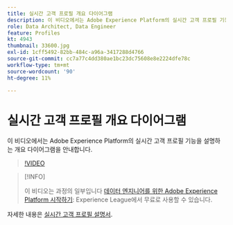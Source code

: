 ```yaml
---
title: 실시간 고객 프로필 개요 다이어그램
description: 이 비디오에서는 Adobe Experience Platform의 실시간 고객 프로필 기능을 설명하는 개요 다이어그램을 안내합니다.
role: Data Architect, Data Engineer
feature: Profiles
kt: 4943
thumbnail: 33600.jpg
exl-id: 1cff5492-82bb-484c-a96a-3417288d4766
source-git-commit: cc7a77c4dd380ae1bc23dc75608e8e2224dfe78c
workflow-type: tm+mt
source-wordcount: '90'
ht-degree: 11%

---
```


# 실시간 고객 프로필 개요 다이어그램

이 비디오에서는 Adobe Experience Platform의 실시간 고객 프로필 기능을 설명하는 개요 다이어그램을 안내합니다.

>[!VIDEO](https://video.tv.adobe.com/v/33600?quality=12&learn=on)

>[!INFO]
>
> 이 비디오는 과정의 일부입니다 [데이터 엔지니어를 위한 Adobe Experience Platform 시작하기](https://experienceleague.adobe.com/?recommended=ExperiencePlatform-D-1-2020.2): Experience League에서 무료로 사용할 수 있습니다.

자세한 내용은 [실시간 고객 프로필 설명서](https://experienceleague.adobe.com/docs/experience-platform/profile/home.html?lang=ko).

